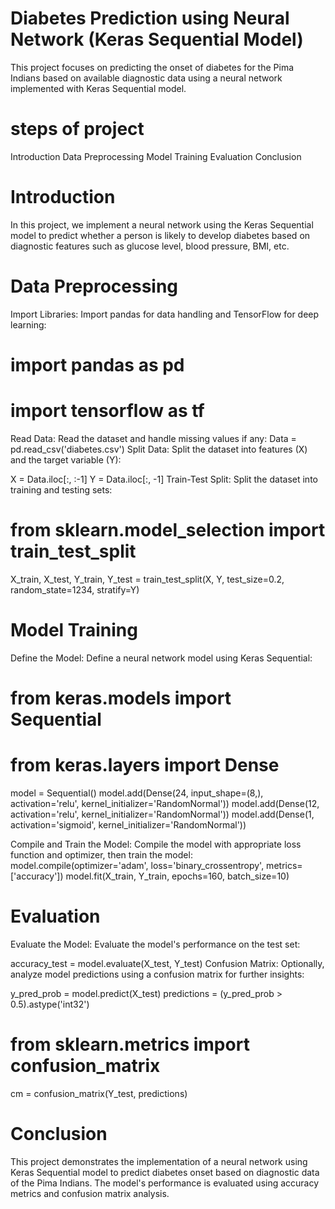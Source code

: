 
# Diabetes Prediction using Neural Network (Keras Sequential Model)
This project focuses on predicting the onset of diabetes for the Pima Indians based on available diagnostic data using a neural network implemented with Keras Sequential model.

# steps of project 
Introduction
Data Preprocessing
Model Training
Evaluation
Conclusion

# Introduction
In this project, we implement a neural network using the Keras Sequential model to predict whether a person is likely to develop diabetes based on diagnostic features such as glucose level, blood pressure, BMI, etc.

# Data Preprocessing
Import Libraries: Import pandas for data handling and TensorFlow for deep learning:

# import pandas as pd
# import tensorflow as tf
Read Data: Read the dataset and handle missing values if any:
Data = pd.read_csv('diabetes.csv')
Split Data: Split the dataset into features (X) and the target variable (Y):

X = Data.iloc[:, :-1]
Y = Data.iloc[:, -1]
Train-Test Split: Split the dataset into training and testing sets:

# from sklearn.model_selection import train_test_split
X_train, X_test, Y_train, Y_test = train_test_split(X, Y, test_size=0.2, random_state=1234, stratify=Y)
# Model Training
Define the Model: Define a neural network model using Keras Sequential:

# from keras.models import Sequential
# from keras.layers import Dense

model = Sequential()
model.add(Dense(24, input_shape=(8,), activation='relu', kernel_initializer='RandomNormal'))
model.add(Dense(12, activation='relu', kernel_initializer='RandomNormal'))
model.add(Dense(1, activation='sigmoid', kernel_initializer='RandomNormal'))

Compile and Train the Model: Compile the model with appropriate loss function and optimizer, then train the model:
model.compile(optimizer='adam', loss='binary_crossentropy', metrics=['accuracy'])
model.fit(X_train, Y_train, epochs=160, batch_size=10)

# Evaluation
Evaluate the Model: Evaluate the model's performance on the test set:

accuracy_test = model.evaluate(X_test, Y_test)
Confusion Matrix: Optionally, analyze model predictions using a confusion matrix for further insights:

y_pred_prob = model.predict(X_test)
predictions = (y_pred_prob > 0.5).astype('int32')
# from sklearn.metrics import confusion_matrix
cm = confusion_matrix(Y_test, predictions)
# Conclusion
This project demonstrates the implementation of a neural network using Keras Sequential model to predict diabetes onset based on diagnostic data of the Pima Indians. The model's performance is evaluated using accuracy metrics and confusion matrix analysis.


             
